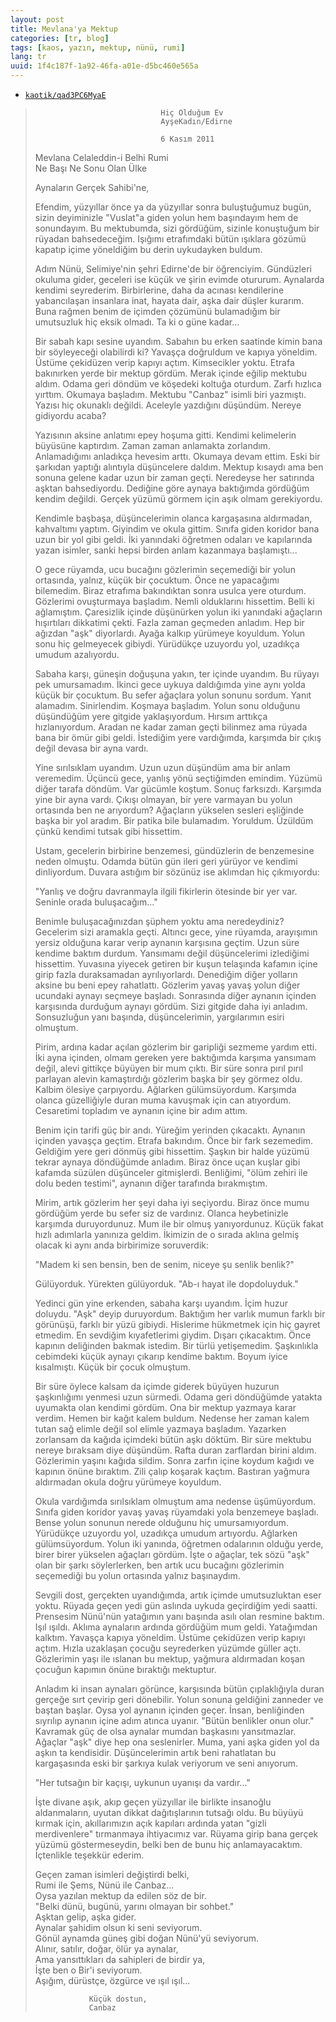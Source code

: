 ```yaml
---
layout: post
title: Mevlana'ya Mektup
categories: [tr, blog]
tags: [kaos, yazın, mektup, nünü, rumi]
lang: tr
uuid: 1f4c187f-1a92-46fa-a01e-d5bc460e565a
---
```


* [`kaotik/qad3PC6MyaE`](https://groups.google.com/forum/?fromgroups=#!topic/kaotik/qad3PC6MyaE)

>                                 Hiç Olduğum Ev
>                                 AyşeKadın/Edirne
> 
>                                 6 Kasım 2011
> 
> Mevlana Celaleddin-i Belhi Rumi  
> Ne Başı Ne Sonu Olan Ülke
> 
> 
> Aynaların Gerçek Sahibi'ne,
> 
> Efendim, yüzyıllar önce ya da yüzyıllar sonra buluştuğumuz bugün, sizin
> deyiminizle "Vuslat"a giden yolun hem başındayım hem de sonundayım. Bu
> mektubumda, sizi gördüğüm, sizinle konuştuğum bir rüyadan bahsedeceğim.
> Işığımı etrafımdaki bütün ışıklara gözümü kapatıp içime yöneldiğim bu
> derin uykudayken buldum.
> 
> Adım Nünü, Selimiye'nin şehri Edirne'de bir öğrenciyim. Gündüzleri
> okuluma gider, geceleri ise küçük ve şirin evimde otururum. Aynalarda
> kendimi seyrederim. Birbirlerine, daha da acınası kendilerine
> yabancılaşan insanlara inat, hayata dair, aşka dair düşler kurarım. Buna
> rağmen benim de içimden çözümünü bulamadığım bir umutsuzluk hiç eksik
> olmadı. Ta ki o güne kadar...
> 
> Bir sabah kapı sesine uyandım. Sabahın bu erken saatinde kimin bana bir
> söyleyeceği olabilirdi ki? Yavaşça doğruldum ve kapıya yöneldim. Üstüme
> çekidüzen verip kapıyı açtım. Kimsecikler yoktu. Etrafa bakınırken yerde
> bir mektup gördüm. Merak içinde eğilip mektubu aldım. Odama geri döndüm
> ve köşedeki koltuğa oturdum. Zarfı hızlıca yırttım. Okumaya başladım.
> Mektubu "Canbaz" isimli biri yazmıştı. Yazısı hiç okunaklı değildi.
> Aceleyle yazdığını düşündüm.  Nereye gidiyordu acaba?
> 
> Yazısının aksine anlatımı epey hoşuma gitti. Kendimi kelimelerin
> büyüsüne kaptırdım. Zaman zaman anlamakta zorlandım. Anlamadığımı
> anladıkça hevesim arttı. Okumaya devam ettim. Eski bir şarkıdan yaptığı
> alıntıyla düşüncelere daldım. Mektup kısaydı ama ben sonuna gelene kadar
> uzun bir zaman geçti.  Neredeyse her satırında aşktan bahsediyordu.
> Dediğine göre aynaya baktığımda gördüğüm kendim değildi. Gerçek yüzümü
> görmem için aşık olmam gerekiyordu.
> 
> Kendimle başbaşa, düşüncelerimin olanca kargaşasına aldırmadan,
> kahvaltımı yaptım. Giyindim ve okula gittim. Sınıfa giden koridor bana
> uzun bir yol gibi geldi. İki yanındaki öğretmen odaları ve kapılarında
> yazan isimler, sanki hepsi birden anlam kazanmaya başlamıştı...
> 
> O gece rüyamda, ucu bucağını gözlerimin seçemediği bir yolun ortasında,
> yalnız, küçük bir çocuktum. Önce ne yapacağımı bilemedim. Biraz etrafıma
> bakındıktan sonra usulca yere oturdum. Gözlerimi ovuşturmaya başladım.
> Nemli olduklarını hissettim. Belli ki ağlamıştım. Çaresizlik içinde
> düşünürken yolun iki yanındaki ağaçların hışırtıları dikkatimi çekti.
> Fazla zaman geçmeden anladım. Hep bir ağızdan "aşk" diyorlardı. Ayağa
> kalkıp yürümeye koyuldum. Yolun sonu hiç gelmeyecek gibiydi. Yürüdükçe
> uzuyordu yol, uzadıkça umudum azalıyordu.
> 
> Sabaha karşı, güneşin doğuşuna yakın, ter içinde uyandım. Bu rüyayı pek
> umursamadım. İkinci gece uykuya daldığımda yine aynı yolda küçük bir
> çocuktum.  Bu sefer ağaçlara yolun sonunu sordum. Yanıt alamadım.
> Sinirlendim. Koşmaya başladım. Yolun sonu olduğunu düşündüğüm yere
> gitgide yaklaşıyordum. Hırsım arttıkça hızlanıyordum. Aradan ne kadar
> zaman geçti bilinmez ama rüyada bana bir ömür gibi geldi. İstediğim yere
> vardığımda, karşımda bir çıkış değil devasa bir ayna vardı.
> 
> Yine sırılsıklam uyandım. Uzun uzun düşündüm ama bir anlam veremedim.
> Üçüncü gece, yanlış yönü seçtiğimden emindim. Yüzümü diğer tarafa
> döndüm. Var gücümle koştum. Sonuç farksızdı. Karşımda yine bir ayna
> vardı. Çıkışı olmayan, bir yere varmayan bu yolun ortasında ben ne
> arıyordum?  Ağaçların yükselen sesleri eşliğinde başka bir yol aradım.
> Bir patika bile bulamadım. Yoruldum. Üzüldüm çünkü kendimi tutsak gibi
> hissettim.
> 
> Ustam, gecelerin birbirine benzemesi, gündüzlerin de benzemesine neden
> olmuştu. Odamda bütün gün ileri geri yürüyor ve kendimi dinliyordum.
> Duvara astığım bir sözünüz ise aklımdan hiç çıkmıyordu:
> 
> "Yanlış ve doğru davranmayla ilgili fikirlerin ötesinde bir yer var.
> Seninle orada buluşacağım..."
> 
> Benimle buluşacağınızdan şüphem yoktu ama neredeydiniz? Gecelerim sizi
> aramakla geçti. Altıncı gece, yine rüyamda, arayışımın yersiz olduğuna
> karar verip aynanın karşısına geçtim. Uzun süre kendime baktım durdum.
> Yansımamı değil düşüncelerimi izlediğimi hissettim. Yuvasına yiyecek
> getiren bir kuşun telaşında kafamın içine girip fazla duraksamadan
> ayrılıyorlardı. Denediğim diğer yolların aksine bu beni epey rahatlattı.
> Gözlerim yavaş yavaş yolun diğer ucundaki aynayı seçmeye başladı.
> Sonrasında diğer aynanın içinden karşısında durduğum aynayı gördüm. Sizi
> gitgide daha iyi anladım.  Sonsuzluğun yanı başında, düşüncelerimin,
> yargılarımın esiri olmuştum.
> 
> Pirim, ardına kadar açılan gözlerim bir garipliği sezmeme yardım etti.
> İki ayna içinden, olmam gereken yere baktığımda karşıma yansımam değil,
> alevi gittikçe büyüyen bir mum çıktı. Bir süre sonra pırıl pırıl
> parlayan alevin kamaştırdığı gözlerim başka bir şey görmez oldu. Kalbim
> ölesiye çarpıyordu.  Ağlarken gülümsüyordum. Karşımda olanca
> güzelliğiyle duran muma kavuşmak için can atıyordum. Cesaretimi topladım
> ve aynanın içine bir adım attım.
> 
> Benim için tarifi güç bir andı. Yüreğim yerinden çıkacaktı. Aynanın
> içinden yavaşça geçtim. Etrafa bakındım. Önce bir fark sezemedim.
> Geldiğim yere geri dönmüş gibi hissettim. Şaşkın bir halde yüzümü tekrar
> aynaya döndüğümde anladım. Biraz önce uçan kuşlar gibi kafamda süzülen
> düşünceler gitmişlerdi.  Benliğimi, "ölüm zehiri ile dolu beden
> testimi", aynanın diğer tarafında bırakmıştım.
> 
> Mirim, artık gözlerim her şeyi daha iyi seçiyordu. Biraz önce mumu
> gördüğüm yerde bu sefer siz de vardınız. Olanca heybetinizle karşımda
> duruyordunuz. Mum ile bir olmuş yanıyordunuz. Küçük fakat hızlı
> adımlarla yanınıza geldim. İkimizin de o sırada aklına gelmiş olacak ki
> aynı anda birbirimize soruverdik:
> 
> "Madem ki sen bensin, ben de senim, niceye şu senlik benlik?"
> 
> Gülüyorduk. Yürekten gülüyorduk. "Ab-ı hayat ile dopdoluyduk."
> 
> Yedinci gün yine erkenden, sabaha karşı uyandım. İçim huzur doluydu.
> "Aşk" deyip duruyordum. Baktığım her varlık mumun farklı bir görünüşü,
> farklı bir yüzü gibiydi. Hislerime hükmetmek için hiç gayret etmedim. En
> sevdiğim kıyafetlerimi giydim. Dışarı çıkacaktım. Önce kapının
> deliğinden bakmak istedim.  Bir türlü yetişemedim. Şaşkınlıkla cebimdeki
> küçük aynayı çıkarıp kendime baktım. Boyum iyice kısalmıştı. Küçük bir
> çocuk olmuştum.
> 
> Bir süre öylece kalsam da içimde giderek büyüyen huzurun şaşkınlığımı
> yenmesi uzun sürmedi. Odama geri döndüğümde yatakta uyumakta olan
> kendimi gördüm. Ona bir mektup yazmaya karar verdim. Hemen bir kağıt
> kalem buldum. Nedense her zaman kalem tutan sağ elimle değil sol elimle
> yazmaya başladım. Yazarken zorlansam da kağıda içimdeki bütün aşkı
> döktüm. Bir süre mektubu nereye bıraksam diye düşündüm. Rafta duran
> zarflardan birini aldım. Gözlerimin yaşını kağıda sildim. Sonra zarfın
> içine koydum kağıdı ve kapının önüne bıraktım.  Zili çalıp koşarak
> kaçtım. Bastıran yağmura aldırmadan okula doğru yürümeye koyuldum.
> 
> Okula vardığımda sırılsıklam olmuştum ama nedense üşümüyordum. Sınıfa
> giden koridor yavaş yavaş rüyamdaki yola benzemeye başladı. Bense yolun
> sonunun nerede olduğunu hiç umursamıyordum. Yürüdükçe uzuyordu yol,
> uzadıkça umudum artıyordu. Ağlarken gülümsüyordum. Yolun iki yanında,
> öğretmen odalarının olduğu yerde, birer birer yükselen ağaçları gördüm.
> İşte o ağaçlar, tek sözü "aşk" olan bir şarkı söylerlerken, ben artık
> ucu bucağını gözlerimin seçemediği bu yolun ortasında yalnız başınaydım.
> 
> Sevgili dost, gerçekten uyandığımda, artık içimde umutsuzluktan eser
> yoktu.  Rüyada geçen yedi gün aslında uykuda geçirdiğim yedi saatti.
> Prensesim Nünü'nün yatağımın yanı başında asılı olan resmine baktım.
> Işıl ışıldı. Aklıma aynaların ardında gördüğüm mum geldi. Yatağımdan
> kalktım. Yavaşça kapıya yöneldim. Üstüme çekidüzen verip kapıyı açtım.
> Hızla uzaklaşan çocuğu seyrederken yüzümde güller açtı. Gözlerimin yaşı
> ile ıslanan bu mektup, yağmura aldırmadan koşan çocuğun kapımın önüne
> bıraktığı mektuptur.
> 
> Anladım ki insan aynaları görünce, karşısında bütün çıplaklığıyla duran
> gerçeğe sırt çevirip geri dönebilir. Yolun sonuna geldiğini zanneder ve
> baştan başlar. Oysa yol aynanın içinden geçer. İnsan, benliğinden
> sıyrılıp aynanın içine adım atınca uyanır. "Bütün benlikler onun
> olur." Kavramak güç de olsa aynalar mumdan başkasını yansıtmazlar.
> Ağaçlar "aşk" diye hep ona seslenirler. Muma, yani aşka giden yol da
> aşkın ta kendisidir. Düşüncelerimin artık beni rahatlatan bu
> kargaşasında eski bir şarkıya kulak veriyorum ve seni anıyorum.
> 
> "Her tutsağın bir kaçışı, uykunun uyanışı da vardır..."
> 
> İşte divane aşık, akıp geçen yüzyıllar ile birlikte insanoğlu
> aldanmaların, uyutan dikkat dağıtışlarının tutsağı oldu. Bu büyüyü
> kırmak için, akıllarımızın açık kapıları ardında yatan "gizli
> merdivenlere" tırmanmaya ihtiyacımız var. Rüyama girip bana gerçek
> yüzümü göstermeseydin, belki ben de bunu hiç anlamayacaktım. İçtenlikle
> teşekkür ederim.
> 
> Geçen zaman isimleri değiştirdi belki,  
> Rumi ile Şems, Nünü ile Canbaz...  
> Oysa yazılan mektup da edilen söz de bir.  
> "Belki dünü, bugünü, yarını olmayan bir sohbet."  
> Aşktan gelip, aşka gider.  
> Aynalar şahidim olsun ki seni seviyorum.  
> Gönül aynamda güneş gibi doğan Nünü'yü seviyorum.  
> Alınır, satılır, doğar, ölür ya aynalar,  
> Ama yansıttıkları da sahipleri de birdir ya,  
> İşte ben o Bir'i seviyorum.  
> Aşığım, dürüstçe, özgürce ve ışıl ışıl...
> 
>                 Küçük dostun,
>                 Canbaz
